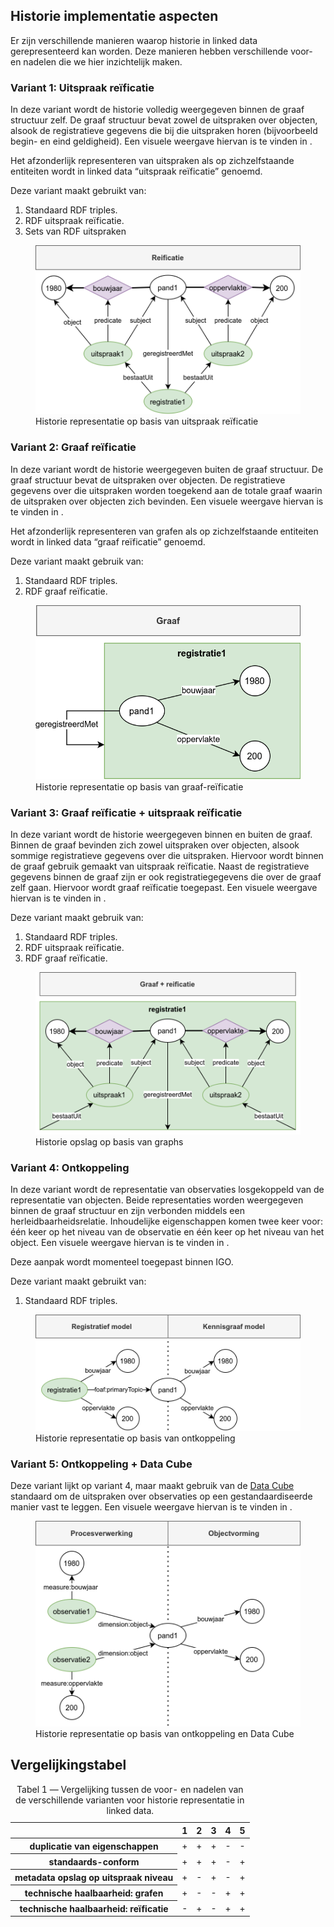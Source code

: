 ## Historie implementatie aspecten

Er zijn verschillende manieren waarop historie in linked data gerepresenteerd kan worden.  Deze manieren hebben verschillende voor- en nadelen die we hier inzichtelijk maken.

### Variant 1: Uitspraak reïficatie

In deze variant wordt de historie volledig weergegeven binnen de graaf structuur zelf.  De graaf structuur bevat zowel de uitspraken over objecten, alsook de registratieve gegevens die bij die uitspraken horen (bijvoorbeeld begin- en eind geldigheid).  Een visuele weergave hiervan is te vinden in [](#historie-uitspraak).

Het afzonderlijk representeren van uitspraken als op zichzelfstaande entiteiten wordt in linked data “uitspraak reïficatie” genoemd.

Deze variant maakt gebruikt van:
1. Standaard RDF triples.
2. RDF uitspraak reïficatie.
3. Sets van RDF uitspraken

<figure id="historie-uitspraak">
  <img src="media/historie-uitspraak.png" alt="historie-uitspraak">
  <figcaption>Historie representatie op basis van uitspraak reïficatie</figcaption>
</figure>

### Variant 2: Graaf reïficatie

In deze variant wordt de historie weergegeven buiten de graaf structuur.  De graaf structuur bevat de uitspraken over objecten.  De registratieve gegevens over die uitspraken worden toegekend aan de totale graaf waarin de uitspraken over objecten zich bevinden.  Een visuele weergave hiervan is te vinden in [](#historie-graaf).

Het afzonderlijk representeren van grafen als op zichzelfstaande entiteiten wordt in linked data “graaf reïficatie” genoemd.

Deze variant maakt gebruik van:
1. Standaard RDF triples.
2. RDF graaf reïficatie.

<figure id="historie-graaf">
  <img src="media/historie-graaf.png" alt="historie-graaf">
  <figcaption>Historie representatie op basis van graaf-reïficatie</figcaption>
</figure>

### Variant 3: Graaf reïficatie + uitspraak reïficatie

In deze variant wordt de historie weergegeven binnen en buiten de graaf.  Binnen de graaf bevinden zich zowel uitspraken over objecten, alsook sommige registratieve gegevens over die uitspraken.  Hiervoor wordt binnen de graaf gebruik gemaakt van uitspraak reïficatie.  Naast de registratieve gegevens binnen de graaf zijn er ook registratiegegevens die over de graaf zelf gaan.  Hiervoor wordt graaf reïficatie toegepast.  Een visuele weergave hiervan is te vinden in [](#historie-graaf-uitspraak).

Deze variant maakt gebruik van:
1. Standaard RDF triples.
2. RDF uitspraak reïficatie.
3. RDF graaf reïficatie.

<figure id="historie-graaf-uitspraak">
  <img src="media/historie-graaf-uitspraak.png" alt="historie-graaf-uitspraak">
  <figcaption>Historie opslag op basis van graphs</figcaption>
</figure>

### Variant 4: Ontkoppeling

In deze variant wordt de representatie van observaties losgekoppeld van de representatie van objecten.  Beide representaties worden weergegeven binnen de graaf structuur en zijn verbonden middels een herleidbaarheidsrelatie.  Inhoudelijke eigenschappen komen twee keer voor: één keer op het niveau van de observatie en één keer op het niveau van het object.  Een visuele weergave hiervan is te vinden in [](#historie-soc).

Deze aanpak wordt momenteel toegepast binnen IGO.

Deze variant maakt gebruikt van:
1. Standaard RDF triples.

<figure id="historie-soc">
  <img src="media/historie-soc.png" alt="historie-soc">
  <figcaption>Historie representatie op basis van ontkoppeling</figcaption>
</figure>

### Variant 5: Ontkoppeling + Data Cube

Deze variant lijkt op variant 4, maar maakt gebruik van de [Data Cube](https://www.w3.org/TR/vocab-data-cube/) standaard om de uitspraken over observaties op een gestandaardiseerde manier vast te leggen.  Een visuele weergave hiervan is te vinden in [](#historie-soc-data-cube).

<figure id="historie-soc-data-cube">
  <img src="media/historie-soc-data-cube.png" alt="historie-soc-data-cube">
  <figcaption>Historie representatie op basis van ontkoppeling en Data Cube</figcaption>
</figure>

## Vergelijkingstabel

<table>
  <caption>
    Tabel 1 ― Vergelijking tussen de voor- en nadelen van de verschillende varianten voor historie representatie in linked data.
  </caption>
  <thead>
    <tr><th></th><th>1</th><th>2</th><th>3</th><th>4</th><th>5</th></tr>
  </thead>
  <tbody>
    <tr><th>duplicatie van eigenschappen</th><td>+</td><td>+</td><td>+</td><td>-</td><td>-</td></tr>
    <tr><th>standaards-conform</th><td>+</td><td>+</td><td>+</td><td>-</td><td>+</td></tr>
    <tr><th>metadata opslag op uitspraak niveau</th><td>+</td><td>-</td><td>+</td><td>-</td><td>+</td></tr>
    <tr><th>technische haalbaarheid: grafen</th><td>+</td><td>-</td><td>-</td><td>+</td><td>+</td></tr>
    <tr><th>technische haalbaarheid: reïficatie</th><td>-</td><td>+</td><td>-</td><td>+</td><td>+</td></tr>
  </tbody>
</table>
